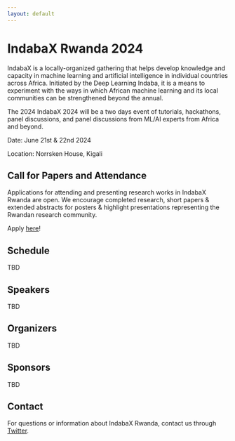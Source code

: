 ```yaml
---
layout: default
---
```

# IndabaX Rwanda 2024

 IndabaX is a locally-organized gathering that helps develop knowledge and capacity in machine learning and artificial intelligence in individual countries across Africa. Initiated by the Deep Learning Indaba, it is a means to experiment with the ways in which African machine learning and its local communities can be strengthened beyond the annual.

The 2024 IndabaX 2024 will be a two days event of tutorials, hackathons, panel discussions, and panel discussions from ML/AI experts from Africa and beyond.

Date: June 21st & 22nd 2024

Location: Norrsken House, Kigali

## Call for Papers and Attendance

Applications for attending and presenting research works in IndabaX Rwanda are open. We encourage completed research, short papers & extended abstracts for posters & highlight presentations representing the Rwandan research community.

Apply [here](https://docs.google.com/forms/d/e/1FAIpQLSdvTvfKS8oYMvzbVEuqfqmTJpczLSjbeOhxPwK93-uHpbE3aA/viewform?usp=send_form)!

## Schedule
TBD
<!-- | Time | Topic | Speaker |
|------|-------|---------|
| Thu 8:20 am - 8:30 am | Event launch and Opening remarks |  |
| Thu 8:30 am - 9:30 am| Keynote 1: AI Policy in Africa | Vukosi Marivate |
| Thu 9:30 am - 10:30 am | The State of Large Language Model Research: Open Opportunities and Challenges | Sara Hooker |
| Thu 10:30 am - 11:00 am | Coffee Break |  |
| Thu 11:00 am - 11:50 am | AI in Healthcare | Chris Fourie |
| Thu 11:50 am - 12:40 pm | NLP for African Languages | Kathleen Siminyu |
| Thu 12:40 pm - 1:20 pm | AI in Rwanda Panel Discussion |  |
| Thu 1:10 pm - 2:30 pm | Poster Session |  |
| Thu 1:20 pm - 2:30 pm | Lunch Break |  |
| Thu 2:30 pm - 3:10 pm | Building AI systems for Kinyarwanda | Samuel Rutunda |
| Thu 3:10 pm - 3:40 pm | AI community in Rwanda |
| Thu 3:40 pm - 4:00 pm | Coffee Break |  |
| Thu 4:00 pm - 5:30 pm | DeepMind Mentorship Session |
| Thu 5:30 pm - 6:00 pm | Awards + Closing | -->

## Speakers
TBD

<style>
.speaker {
  display: inline-block;
  width: 30%;
  margin: 20px 3% 20px 0;
  text-align: center;
}
.speaker img {
  display: block;
  margin: 0 auto;
  width: 100%;
  max-width: 200px;
  border-radius: 50%;
}
.speaker h3 {
  margin: 10px 0 0 0;
  color: #ff0000; /* replace with desired color */
}

.sponsor-logos {
  display: flex;
  justify-content: center;
  align-items: center;
  padding: 10px;
  background-color: #000000;
  margin-bottom: 20px;
  text-align: center;
}

.sponsor-logos img {
  margin-right: 20px;
}


</style>

<!-- <div class="speaker">
  <img src="./speakers/chris.jpg" alt="Speaker Name">
  <h3> Chris Fourie </h3>
</div>

<!-- <h3><a href="https://example.com">Speaker Name</a></h3> -->

<!-- <div class="speaker">
  <img src="./speakers/vukosi.jpg" alt="Speaker Name">
  <h3> Vukosi Marivate </h3>
</div>

<div class="speaker" style="margin-right: 0;">
  <img src="speakers/sam.jpg" alt="Speaker Name">
  <h3> Samuel Rutunda </h3>
</div>

<div class="speaker">
  <img src="./speakers/isaac.jpg" alt="Speaker Name">
  <h3>Isaac Manzi</h3>
</div>

<div class="speaker">
  <img src="./speakers/sara.jpg">
  <h3> Sara Hooker </h3>
</div>

<div class="speaker" style="margin-right: 0;">
  <img src="./speakers/kathleen.jpg" alt="Speaker Name">
  <h3> Kathleen Siminyu </h3>
</div> -->

## Organizers 
TBD
## Sponsors
TBD

<!-- <div class="sponsor-logos">
  <img src="./static/bai-logo.png" alt="Black in AI" width="150" height="100">
  <img src="./static/footer-logo.png" alt="Deep Learning Indaba" width="150" height="100">
</div> -->

      
## Contact

For questions or information about IndabaX Rwanda, contact us through [Twitter](https://twitter.com/IndabaXRwanda).
